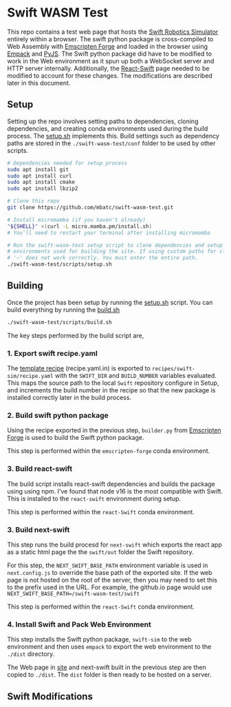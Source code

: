 # Swift WASM Test

This repo contains a test web page that hosts the [Swift Robotics Simulator](https://github.com/jhavl/swift) entirely within a browser. The swift python package is cross-compiled to Web Assembly with [Emscripten Forge](https://github.com/emscripten-forge/recipes) and loaded in the browser using [Empack](https://github.com/emscripten-forge/empack) and [PyJS](https://github.com/emscripten-forge/pyjs.git). The Swift python package did have to be modified to work in the Web environment as it spun up both a WebSocket server and HTTP server internally. Additionally, the [React-Swift](https://github.com/jhavl/react-swift.git) page needed to be modified to account for these changes. The modifications are described later in this document.

## Setup

Setting up the repo involves setting paths to dependencies, cloning dependencies, and creating conda environments used during the build process. The [setup.sh](scripts/setup.sh) implements this. Build settings such as dependency paths are stored in the `./swift-wasm-test/conf` folder to be used by other scripts.

```sh
# Dependencies needed for setup process
sudo apt install git
sudo apt install curl
sudo apt install cmake
sudo apt install lbzip2

# Clone this repo
git clone https://github.com/mbatc/swift-wasm-test.git

# Install micromamba (if you haven't already)
"${SHELL}" <(curl -L micro.mamba.pm/install.sh)
# You'll need to restart your terminal after installing micromamba

# Run the swift-wasm-test setup script to clone dependencies and setup
# environments used for building the site. If using custom paths for cloned repos
# '~' does not work correctly. You must enter the entire path.
./swift-wasm-test/scripts/setup.sh
```

## Building

Once the project has been setup by running the [setup.sh](scripts/setup.sh) script. You can build everything by running the [build.sh](scripts/build.sh)

```sh
./swift-wasm-test/scripts/build.sh
```

The key steps performed by the build script are,

### 1. Export swift recipe.yaml

The [template recipe](recipes/swift-sim/recipe.yaml.in) (recipe.yaml.in) is exported to `recipes/swift-sim/recipe.yaml` with the `SWIFT_DIR` and `BUILD_NUMBER` variables evaluated. This maps the source path to the local `Swift` repository configure in Setup, and increments the build number in the recipe so that the new package is installed correctly later in the build process.

### 2. Build swift python package

Using the recipe exported in the previous step, `builder.py` from [Emscripten Forge](https://github.com/emscripten-forge/recipes.git) is used to build the Swift python package.

This step is performed within the `emscripten-forge` conda environment.

### 3. Build react-swift

The build script installs react-swift dependencies and builds the package using using npm. I've found that node v16 is the most compatible with Swift. This is installed to the `react-swift` environment during setup.

This step is performed within the `react-Swift` conda environment.

### 3. Build next-swift

This step runs the build procesd for `next-swift` which exports the react app as a static html page the the `swift/out` folder the Swift repository.

For this step, the `NEXT_SWIFT_BASE_PATH` environment variable is used in `next.config.js` to override the base path of the exported site. If the web page is not hosted on the root of the server, then you may need to set this to the prefix used in the URL. For example, the github.io page would use `NEXT_SWIFT_BASE_PATH=/swift-wasm-test/swift`

This step is performed within the `react-Swift` conda environment.

### 4. Install Swift and Pack Web Environment

This step installs the Swift python package, `swift-sim` to the web environment and then uses `empack` to export the web environment to the `./dist` directory.

The Web page in [site](./site/) and next-swift built in the previous step are then copied to `./dist`. The `dist` folder is then ready to be hosted on a server.

## Swift Modifications


